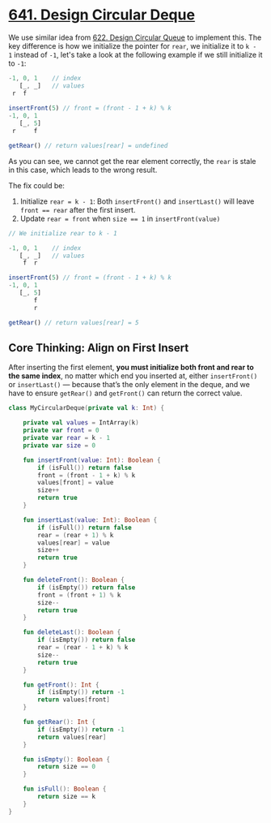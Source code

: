 # [641. Design Circular Deque](https://leetcode.com/problems/design-circular-deque/)

We use similar idea from [622. Design Circular Queue](../leetcode/622.design-circular-queue.md) to implement this. The key difference is how we initialize the pointer for `rear`, we initialize it to `k - 1` instead of `-1`, let's take a look at the following example if we still initialize it to `-1`:
```js
-1, 0, 1    // index
   [_, _]   // values
 r  f
    
insertFront(5) // front = (front - 1 + k) % k
-1, 0, 1
   [_, 5]
 r     f

getRear() // return values[rear] = undefined
```
As you can see, we cannot get the rear element correctly, the `rear` is stale in this case, which leads to the wrong result.

The fix could be:
1. Initialize `rear = k - 1`: Both `insertFront()` and `insertLast()` will leave `front == rear` after the first insert. 
2. Update `rear = front` when `size == 1` in `insertFront(value)`

```js
// We initialize rear to k - 1

-1, 0, 1    // index
   [_, _]   // values
    f  r

insertFront(5) // front = (front - 1 + k) % k
-1, 0, 1
   [_, 5]
       f
       r

getRear() // return values[rear] = 5
```

## Core Thinking: Align on First Insert
After inserting the first element, **you must initialize both front and rear to the same index**, no matter which end you inserted at, either `insertFront()` or `insertLast()` — because that’s the only element in the deque, and we have to ensure `getRear()` and `getFront()` can return the correct value.

```kotlin
class MyCircularDeque(private val k: Int) {

    private val values = IntArray(k)
    private var front = 0
    private var rear = k - 1
    private var size = 0

    fun insertFront(value: Int): Boolean {
        if (isFull()) return false
        front = (front - 1 + k) % k
        values[front] = value
        size++
        return true
    }

    fun insertLast(value: Int): Boolean {
        if (isFull()) return false
        rear = (rear + 1) % k
        values[rear] = value
        size++
        return true
    }

    fun deleteFront(): Boolean {
        if (isEmpty()) return false
        front = (front + 1) % k
        size--
        return true
    }

    fun deleteLast(): Boolean {
        if (isEmpty()) return false
        rear = (rear - 1 + k) % k
        size--
        return true
    }

    fun getFront(): Int {
        if (isEmpty()) return -1
        return values[front]
    }

    fun getRear(): Int {
        if (isEmpty()) return -1
        return values[rear]
    }

    fun isEmpty(): Boolean {
        return size == 0
    }

    fun isFull(): Boolean {
        return size == k
    }
}
```